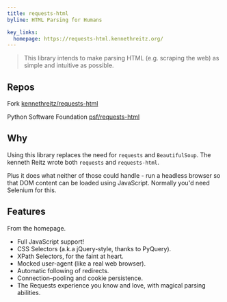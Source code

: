 ```yaml
---
title: requests-html
byline: HTML Parsing for Humans 

key_links:
  homepage: https://requests-html.kennethreitz.org/
---
```


> This library intends to make parsing HTML (e.g. scraping the web) as simple and intuitive as possible.


## Repos

Fork [kennethreitz/requests-html](https://github.com/kennethreitz/requests-html)

Python Software Foundation [psf/requests-html](https://github.com/psf/requests-html)


## Why

Using this library replaces the need for `requests` and `BeautifulSoup`. The kenneth Reitz wrote both `requests` and `requests-html`.

Plus it does what neither of those could handle - run a headless browser so that DOM content can be loaded using JavaScript. Normally you'd need Selenium for this.


## Features

From the homepage.

- Full JavaScript support!
- CSS Selectors (a.k.a jQuery-style, thanks to PyQuery).
- XPath Selectors, for the faint at heart.
- Mocked user-agent (like a real web browser).
- Automatic following of redirects.
- Connection–pooling and cookie persistence.
- The Requests experience you know and love, with magical parsing abilities.
